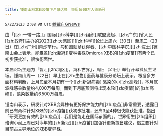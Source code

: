 ```yaml
---
title: 锺南山料本轮疫情下月底达峰　每周6500万人染新冠
---
```

`5/22/2023 2:08 AM UTC` [轉載自GNews](https://gnews.org/articles/1320868)


由「[[zh:一带一路]]」国际[[zh:科学]][[zh:组织]]联盟发起、[[zh:广东]]省人民[[zh:政府]]主办的2023[[zh:大湾区]][[zh:科学]]论坛上周六（20日）至周二（23日）在[[zh:广州]]南沙举行。共和国勳章获得者、[[zh:中国科学院]][[zh:院士]]锺南山会上表示，能覆盖[[zh:新冠]]变种毒株Omicron XBB的[[zh:疫苗]]有两个已初步获批准，很快能面世。

本届论坛主题为「智汇[[zh:湾区]]，湾和世界」，周日（21日）举行开幕式及主论坛。锺南山周一（22日）早上在[[zh:生物]]医药与健康分论坛上表示，根据多方面材料判断，上月底至本月初有一个[[zh:新冠病毒]]感染的小[[zh:高峰]]，本月底波峰感染数量约4,000万每周，而到下月底预测将出现本轮[[zh:疫情]]的[[zh:高峰]]，感染数量约6,500万每周。

锺南山表示，研发针对XBB变异株有更好保护能力的[[zh:疫苗]]非常重要，透露目前已有两种针对XBB的[[zh:疫苗]]获初步批准，还有3至4种很快能获批准，指出「研究更加有效的[[zh:疫苗]]，我们是能走在国际前面的」。世界衞生[[zh:组织]]谘询小组上周已对今年的[[zh:新冠]][[zh:疫苗]]加强针更新提出建议，倡主要针对目前占主导地位的XBB变异株。

